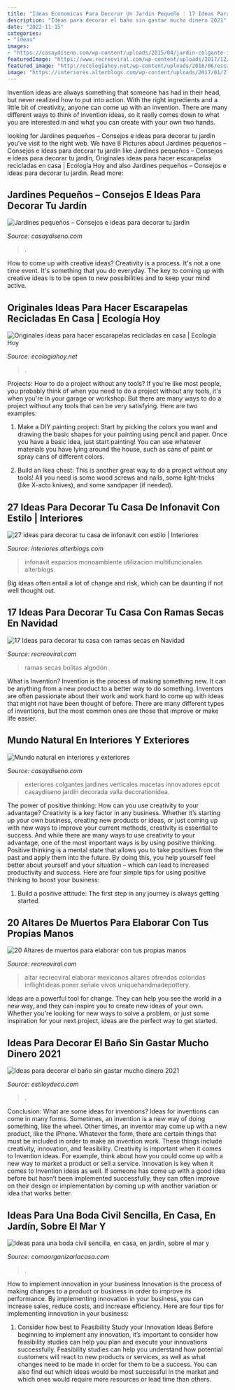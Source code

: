 ```yaml
---
title: "Ideas Economicas Para Decorar Un Jardin Pequeño : 17 Ideas Para Decorar Tu Casa Con Ramas Secas En Navidad"
description: "Ideas para decorar el baño sin gastar mucho dinero 2021"
date: "2022-11-15"
categories:
- "ideas"
images:
- "https://casaydiseno.com/wp-content/uploads/2015/04/jardin-colgante-ideas-modernas-espacio-aire-libre.jpg"
featuredImage: "https://www.recreoviral.com/wp-content/uploads/2017/12/Ramas-Navidad-11.jpg"
featured_image: "http://ecologiahoy.net/wp-content/uploads/2016/06/escarapelas...-027.jpg"
image: "https://interiores.alterblogs.com/wp-content/uploads/2017/01/27-ideas-para-decorar-tu-casa-de-infonavit-con-estilo-25.jpg"
---
```



Invention ideas are always something that someone has had in their head, but never realized how to put into action. With the right ingredients and a little bit of creativity, anyone can come up with an invention. There are many different ways to think of invention ideas, so it really comes down to what you are interested in and what you can create with your own two hands.

	

		
looking for Jardines pequeños – Consejos e ideas para decorar tu jardín you've visit to the right web. We have 8 Pictures about Jardines pequeños – Consejos e ideas para decorar tu jardín like Jardines pequeños – Consejos e ideas para decorar tu jardín, Originales ideas para hacer escarapelas recicladas en casa | Ecología Hoy and also Jardines pequeños – Consejos e ideas para decorar tu jardín. Read more:
		
    
## Jardines Pequeños – Consejos E Ideas Para Decorar Tu Jardín

<img loading=lazy src="https://casaydiseno.com/wp-content/uploads/2019/08/jardines-pequeños-present.jpg" onerror="this.onerror=null;this.src='https://tse3.mm.bing.net/th?id=OIP.vMClQmF8uHbCyn3sS791LwHaEK&amp;pid=15.1';" alt="Jardines pequeños – Consejos e ideas para decorar tu jardín">

_Source: casaydiseno.com_

>. 

	

How to come up with creative ideas?
Creativity is a process. It's not a one time event. It's something that you do everyday. The key to coming up with creative ideas is to be open to new possibilities and to keep your mind active.

    
## Originales Ideas Para Hacer Escarapelas Recicladas En Casa | Ecología Hoy

<img loading=lazy src="http://ecologiahoy.net/wp-content/uploads/2016/06/escarapelas...-027.jpg" onerror="this.onerror=null;this.src='https://tse3.mm.bing.net/th?id=OIP.OPoewPScBOqgg1ouoPRixgHaJ3&amp;pid=15.1';" alt="Originales ideas para hacer escarapelas recicladas en casa | Ecología Hoy">

_Source: ecologiahoy.net_

>. 

	

Projects: How to do a project without any tools?
If you're like most people, you probably think of when you need to do a project without any tools, it's when you're in your garage or workshop. But there are many ways to do a project without any tools that can be very satisfying. Here are two examples: 
1. Make a DIY painting project: Start by picking the colors you want and drawing the basic shapes for your painting using pencil and paper. Once you have a basic idea, just start painting! You can use whatever materials you have lying around the house, such as cans of paint or spray cans of different colors. 

2. Build an Ikea chest: This is another great way to do a project without any tools! All you need is some wood screws and nails, some light-tricks (like X-acto knives), and some sandpaper (if needed).

    
## 27 Ideas Para Decorar Tu Casa De Infonavit Con Estilo | Interiores

<img loading=lazy src="https://interiores.alterblogs.com/wp-content/uploads/2017/01/27-ideas-para-decorar-tu-casa-de-infonavit-con-estilo-25.jpg" onerror="this.onerror=null;this.src='https://tse4.mm.bing.net/th?id=OIP.lKQQY7bu-Yts5L3psnDnjAHaFj&amp;pid=15.1';" alt="27 ideas para decorar tu casa de infonavit con estilo | Interiores">

_Source: interiores.alterblogs.com_

>infonavit espacios monoambiente utilizacion multifuncionales alterblogs. 

	

Big ideas often entail a lot of change and risk, which can be daunting if not well thought out.

    
## 17 Ideas Para Decorar Tu Casa Con Ramas Secas En Navidad

<img loading=lazy src="https://www.recreoviral.com/wp-content/uploads/2017/12/Ramas-Navidad-11.jpg" onerror="this.onerror=null;this.src='https://tse1.mm.bing.net/th?id=OIP.zd9Qe_Hyq1C2glMwxqthyAHaNK&amp;pid=15.1';" alt="17 Ideas para decorar tu casa con ramas secas en Navidad">

_Source: recreoviral.com_

>ramas secas bolitas algodón. 

	

What is Invention?
Invention is the process of making something new. It can be anything from a new product to a better way to do something. Inventors are often passionate about their work and work hard to come up with ideas that might not have been thought of before. There are many different types of inventions, but the most common ones are those that improve or make life easier.

    
## Mundo Natural En Interiores Y Exteriores

<img loading=lazy src="https://casaydiseno.com/wp-content/uploads/2015/04/jardin-colgante-ideas-modernas-espacio-aire-libre.jpg" onerror="this.onerror=null;this.src='https://tse4.mm.bing.net/th?id=OIP.M0cFgvINvNM1Y58-AYvESQHaJ3&amp;pid=15.1';" alt="Mundo natural en interiores y exteriores">

_Source: casaydiseno.com_

>exteriores colgantes jardines verticales macetas innovadores epcot casaydiseno jardín decorada valla decorationidea. 

	

The power of positive thinking: How can you use creativity to your advantage?
Creativity is a key factor in any business. Whether it’s starting up your own business, creating new products or ideas, or just coming up with new ways to improve your current methods, creativity is essential to success. And while there are many ways to use creativity to your advantage, one of the most important ways is by using positive thinking.
Positive thinking is a mental state that allows you to take positives from the past and apply them into the future. By doing this, you help yourself feel better about yourself and your situation – which can lead to increased productivity and success. Here are four simple tips for using positive thinking to boost your business: 

1) Build a positive attitude: The first step in any journey is always getting started.

    
## 20 Altares De Muertos Para Elaborar Con Tus Propias Manos

<img loading=lazy src="https://www.recreoviral.com/wp-content/uploads/2018/10/altar-de-muertos-recreoviral-37-467x700.jpg" onerror="this.onerror=null;this.src='https://tse2.mm.bing.net/th?id=OIP.kl7cyUYuUiqpXDysXkznWQAAAA&amp;pid=15.1';" alt="20 Altares de muertos para elaborar con tus propias manos">

_Source: recreoviral.com_

>altar recreoviral elaborar mexicanos altares ofrendas coloridas inflightideas poner señale vivos uniquehandmadepottery. 

	

Ideas are a powerful tool for change. They can help you see the world in a new way, and they can inspire you to create new ideas of your own. Whether you're looking for new ways to solve a problem, or just some inspiration for your next project, ideas are the perfect way to get started.

    
## Ideas Para Decorar El Baño Sin Gastar Mucho Dinero 2021

<img loading=lazy src="https://www.estiloydeco.com/wp-content/uploads/2020/05/ideas-para-decorar-el-bano-para-ideas.jpg" onerror="this.onerror=null;this.src='https://tse4.mm.bing.net/th?id=OIP.oMlu8He3GuL4FCeEMk3PbwHaD4&amp;pid=15.1';" alt="Ideas para decorar el baño sin gastar mucho dinero 2021">

_Source: estiloydeco.com_

>. 

	

Conclusion: What are some ideas for inventions?
Ideas for inventions can come in many forms. Sometimes, an invention is a new way of doing something, like the wheel. Other times, an inventor may come up with a new product, like the iPhone. Whatever the form, there are certain things that must be included in order to make an invention work. These things include creativity, innovation, and feasibility. 
Creativity is important when it comes to Invention ideas. For example, think about how you could come up with a new way to market a product or sell a service. Innovation is key when it comes to Invention ideas as well. If someone has come up with a good idea before but hasn’t been implemented successfully, they can often improve on their design or implementation by coming up with another variation or idea that works better.

    
## Ideas Para Una Boda Civil Sencilla, En Casa, En Jardín, Sobre El Mar Y

<img loading=lazy src="https://comoorganizarlacasa.com/bodas/wp-content/uploads/2018/02/ideas-para-bodas-civil-21.jpg" onerror="this.onerror=null;this.src='https://tse3.mm.bing.net/th?id=OIP.-IPs-LmsZjiwD_HvM9knlgHaLH&amp;pid=15.1';" alt="Ideas para una boda civil sencilla, en casa, en jardín, sobre el mar y">

_Source: comoorganizarlacasa.com_

>. 

	

How to implement innovation in your business
Innovation is the process of making changes to a product or business in order to improve its performance. By implementing innovation in your business, you can increase sales, reduce costs, and increase efficiency. Here are four tips for implementing innovation in your business:
1. Consider how best to Feasibility Study your Innovation Ideas
Before beginning to implement any innovation, it’s important to consider how feasibility studies can help you plan and execute your innovations successfully. Feasibility studies can help you understand how potential customers will react to new products or services, as well as what changes need to be made in order for them to be a success. You can also find out which ideas would be most successful in the market and which ones would require more resources or lead time than others.


